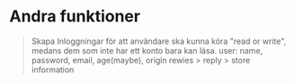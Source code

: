 # Andra funktioner
> Skapa Inloggningar för att användare ska kunna köra "read or write", medans dem som inte har ett konto bara kan läsa.
> user: name, password, email, age(maybe), origin
> rewies > reply > store information

